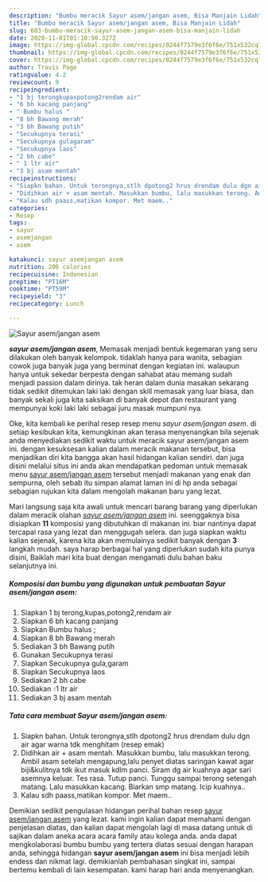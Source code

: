 ```yaml
---
description: "Bumbu meracik Sayur asem/jangan asem, Bisa Manjain Lidah"
title: "Bumbu meracik Sayur asem/jangan asem, Bisa Manjain Lidah"
slug: 603-bumbu-meracik-sayur-asem-jangan-asem-bisa-manjain-lidah
date: 2020-11-01T01:10:50.327Z
image: https://img-global.cpcdn.com/recipes/0244f7579e3f6f6e/751x532cq70/sayur-asemjangan-asem-foto-resep-utama.jpg
thumbnail: https://img-global.cpcdn.com/recipes/0244f7579e3f6f6e/751x532cq70/sayur-asemjangan-asem-foto-resep-utama.jpg
cover: https://img-global.cpcdn.com/recipes/0244f7579e3f6f6e/751x532cq70/sayur-asemjangan-asem-foto-resep-utama.jpg
author: Travis Page
ratingvalue: 4.2
reviewcount: 9
recipeingredient:
- "1 bj terongkupaspotong2rendam air"
- "6 bh kacang panjang"
- " Bumbu halus "
- "8 bh Bawang merah"
- "3 bh Bawang putih"
- "Secukupnya terasi"
- "Secukupnya gulagaram"
- "Secukupnya laos"
- "2 bh cabe"
- " 1 ltr air"
- "3 bj asam mentah"
recipeinstructions:
- "Siapkn bahan. Untuk terongnya,stlh dpotong2 hrus drendam dulu dgn air agar warna tdk menghitam (resep emak)"
- "Didihkan air + asam mentah. Masukkan bumbu, lalu masukkan terong. Ambil asam setelah mengapung,lalu penyet diatas saringan kawat agar biji&amp;kulitnya tdk ikut masuk kdlm panci. Siram dg air kuahnya agar sari asemnya keluar. Tes rasa. Tutup panci. Tunggu sampai terong setengah matang. Lalu masukkan kacang. Biarkan smp matang. Icip kuahnya.."
- "Kalau sdh paass,matikan kompor. Met maem.."
categories:
- Resep
tags:
- sayur
- asemjangan
- asem

katakunci: sayur asemjangan asem 
nutrition: 206 calories
recipecuisine: Indonesian
preptime: "PT16M"
cooktime: "PT59M"
recipeyield: "3"
recipecategory: Lunch

---
```



![Sayur asem/jangan asem](https://img-global.cpcdn.com/recipes/0244f7579e3f6f6e/751x532cq70/sayur-asemjangan-asem-foto-resep-utama.jpg)

<b><i>sayur asem/jangan asem</i></b>, Memasak menjadi bentuk kegemaran yang seru dilakukan oleh banyak kelompok. tidaklah hanya para wanita, sebagian cowok juga banyak juga yang berminat dengan kegiatan ini. walaupun hanya untuk sekedar berpesta dengan sahabat atau memang sudah menjadi passion dalam dirinya. tak heran dalam dunia masakan sekarang tidak sedikit ditemukan laki laki dengan skill memasak yang luar biasa, dan banyak sekali juga kita saksikan di banyak depot dan restaurant yang mempunyai koki laki laki sebagai juru masak mumpuni nya.



Oke, kita kembali ke perihal resep resep menu <i>sayur asem/jangan asem</i>. di setiap kesibukan kita, kemungkinan akan terasa menyenangkan bila sejenak anda menyediakan sedikit waktu untuk meracik sayur asem/jangan asem ini. dengan kesuksesan kalian dalam meracik makanan tersebut, bisa menjadikan diri kita bangga akan hasil hidangan kalian sendiri. dan juga disini melalui situs ini anda akan mendapatkan pedoman untuk memasak menu <u>sayur asem/jangan asem</u> tersebut menjadi makanan yang enak dan sempurna, oleh sebab itu simpan alamat laman ini di hp anda sebagai sebagian rujukan kita dalam mengolah makanan baru yang lezat.


Mari langsung saja kita awali untuk mencari barang barang yang diperlukan dalam meracik olahan <u><i>sayur asem/jangan asem</i></u> ini. seenggaknya bisa disiapkan <b>11</b> komposisi yang dibutuhkan di makanan ini. biar nantinya dapat tercapai rasa yang lezat dan menggugah selera. dan juga siapkan waktu kalian sejenak, karena kita akan memulainya sedikit banyak dengan <b>3</b> langkah mudah. saya harap berbagai hal yang diperlukan sudah kita punya disini, Baiklah mari kita buat dengan mengamati dulu bahan baku selanjutnya ini.

<!--inarticleads1-->

##### Komposisi dan bumbu yang digunakan untuk pembuatan Sayur asem/jangan asem:

1. Siapkan 1 bj terong,kupas,potong2,rendam air
1. Siapkan 6 bh kacang panjang
1. Siapkan  Bumbu halus ;
1. Siapkan 8 bh Bawang merah
1. Sediakan 3 bh Bawang putih
1. Gunakan Secukupnya terasi
1. Siapkan Secukupnya gula,garam
1. Siapkan Secukupnya laos
1. Sediakan 2 bh cabe
1. Sediakan  💧1 ltr air
1. Sediakan 3 bj asam mentah




<!--inarticleads2-->

##### Tata cara membuat Sayur asem/jangan asem:

1. Siapkn bahan. Untuk terongnya,stlh dpotong2 hrus drendam dulu dgn air agar warna tdk menghitam (resep emak)
1. Didihkan air + asam mentah. Masukkan bumbu, lalu masukkan terong. Ambil asam setelah mengapung,lalu penyet diatas saringan kawat agar biji&amp;kulitnya tdk ikut masuk kdlm panci. Siram dg air kuahnya agar sari asemnya keluar. Tes rasa. Tutup panci. Tunggu sampai terong setengah matang. Lalu masukkan kacang. Biarkan smp matang. Icip kuahnya..
1. Kalau sdh paass,matikan kompor. Met maem..




Demikian sedikit pengulasan hidangan perihal bahan resep <u>sayur asem/jangan asem</u> yang lezat. kami ingin kalian dapat memahami dengan penjelasan diatas, dan kalian dapat mengolah lagi di masa datang untuk di sajikan dalam aneka acara acara family atau kolega anda. anda dapat mengkolaborasi bumbu bumbu yang tertera diatas sesuai dengan harapan anda, sehingga hidangan <b>sayur asem/jangan asem</b> ini bisa menjadi lebih endess dan nikmat lagi. demikianlah pembahasan singkat ini, sampai bertemu kembali di lain kesempatan. kami harap hari anda menyenangkan.
